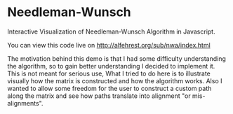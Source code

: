 # Needleman-Wunsch
Interactive Visualization of Needleman-Wunsch Algorithm in Javascript.

You can view this code live on http://alfehrest.org/sub/nwa/index.html

The motivation behind this demo is that I had some difficulty understanding the algorithm, so to gain better understanding I decided to implement it. This is not meant for serious use, What I tried to do here is to illustrate visually how the matrix is constructed and how the algorithm works. Also I wanted to allow some freedom for the user to construct a custom path along the matrix and see how paths translate into alignment "or mis-alignments".